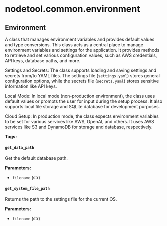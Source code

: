 # nodetool.common.environment

## Environment

A class that manages environment variables and provides default values and type conversions.
This class acts as a central place to manage environment variables and settings for the application.
It provides methods to retrieve and set various configuration values, such as AWS credentials, API keys,
database paths, and more.

Settings and Secrets:
The class supports loading and saving settings and secrets from/to YAML files. The settings file
(`settings.yaml`) stores general configuration options, while the secrets file (`secrets.yaml`)
stores sensitive information like API keys.

Local Mode:
In local mode (non-production environment), the class uses default values or prompts the user for
input during the setup process. It also supports local file storage and SQLite database for
development purposes.

Cloud Setup:
In production mode, the class expects environment variables to be set for various services like
AWS, OpenAI, and others. It uses AWS services like S3 and DynamoDB for storage and database,
respectively.

**Tags:** 

#### `get_data_path`

Get the default database path.

**Parameters:**

- `filename` (str)

#### `get_system_file_path`

Returns the path to the settings file for the current OS.

**Parameters:**

- `filename` (str)

